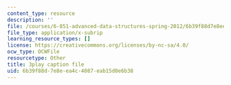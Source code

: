 ```yaml
---
content_type: resource
description: ''
file: /courses/6-851-advanced-data-structures-spring-2012/6b39f88d7e8eea4c4087eab15d0e6b38_xSGorVW8j6Q.srt
file_type: application/x-subrip
learning_resource_types: []
license: https://creativecommons.org/licenses/by-nc-sa/4.0/
ocw_type: OCWFile
resourcetype: Other
title: 3play caption file
uid: 6b39f88d-7e8e-ea4c-4087-eab15d0e6b38
---
```

